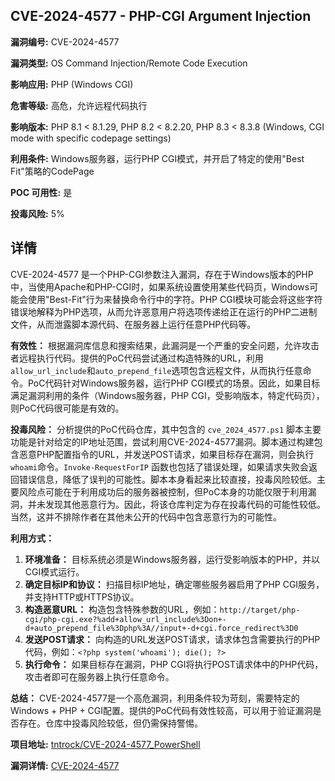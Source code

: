 ## CVE-2024-4577 - PHP-CGI Argument Injection

**漏洞编号:** CVE-2024-4577

**漏洞类型:** OS Command Injection/Remote Code Execution

**影响应用:** PHP (Windows CGI)

**危害等级:** 高危，允许远程代码执行

**影响版本:** PHP 8.1 < 8.1.29, PHP 8.2 < 8.2.20, PHP 8.3 < 8.3.8 (Windows, CGI mode with specific codepage settings)

**利用条件:** Windows服务器，运行PHP CGI模式，并开启了特定的使用"Best Fit"策略的CodePage

**POC 可用性:** 是

**投毒风险:** 5%

## 详情

CVE-2024-4577 是一个PHP-CGI参数注入漏洞，存在于Windows版本的PHP中，当使用Apache和PHP-CGI时，如果系统设置使用某些代码页，Windows可能会使用"Best-Fit"行为来替换命令行中的字符。PHP CGI模块可能会将这些字符错误地解释为PHP选项，从而允许恶意用户将选项传递给正在运行的PHP二进制文件，从而泄露脚本源代码、在服务器上运行任意PHP代码等。

**有效性：**
根据漏洞库信息和搜索结果，此漏洞是一个严重的安全问题，允许攻击者远程执行代码。提供的PoC代码尝试通过构造特殊的URL，利用`allow_url_include`和`auto_prepend_file`选项包含远程文件，从而执行任意命令。PoC代码针对Windows服务器，运行PHP CGI模式的场景。因此，如果目标满足漏洞利用的条件（Windows服务器，PHP CGI，受影响版本，特定代码页），则PoC代码很可能是有效的。

**投毒风险：**
分析提供的PoC代码仓库，其中包含的 `cve_2024_4577.ps1` 脚本主要功能是针对给定的IP地址范围，尝试利用CVE-2024-4577漏洞。脚本通过构建包含恶意PHP配置指令的URL，并发送POST请求，如果目标存在漏洞，则会执行`whoami`命令。`Invoke-RequestForIP` 函数也包括了错误处理，如果请求失败会返回错误信息，降低了误判的可能性。脚本本身看起来比较直接，投毒风险较低。主要风险点可能在于利用成功后的服务器被控制，但PoC本身的功能仅限于利用漏洞，并未发现其他恶意行为。因此，将该仓库判定为存在投毒代码的可能性较低。当然，这并不排除作者在其他未公开的代码中包含恶意行为的可能性。

**利用方式：**
1.  **环境准备：** 目标系统必须是Windows服务器，运行受影响版本的PHP，并以CGI模式运行。
2.  **确定目标IP和协议：**  扫描目标IP地址，确定哪些服务器启用了PHP CGI服务，并支持HTTP或HTTPS协议。
3.  **构造恶意URL：**  构造包含特殊参数的URL，例如：`http://target/php-cgi/php-cgi.exe?%add+allow_url_include%3Don+-d+auto_prepend_file%3Dphp%3A//input+-d+cgi.force_redirect%3D0`
4.  **发送POST请求：**  向构造的URL发送POST请求，请求体包含需要执行的PHP代码，例如：`<?php system('whoami'); die(); ?>`
5.  **执行命令：**  如果目标存在漏洞，PHP CGI将执行POST请求体中的PHP代码，攻击者即可在服务器上执行任意命令。

**总结：**
CVE-2024-4577是一个高危漏洞，利用条件较为苛刻，需要特定的Windows + PHP + CGI配置。提供的PoC代码有效性较高，可以用于验证漏洞是否存在。仓库中投毒风险较低，但仍需保持警惕。

**项目地址:** [tntrock/CVE-2024-4577_PowerShell](https://github.com/tntrock/CVE-2024-4577_PowerShell)

**漏洞详情:** [CVE-2024-4577](https://nvd.nist.gov/vuln/detail/CVE-2024-4577)